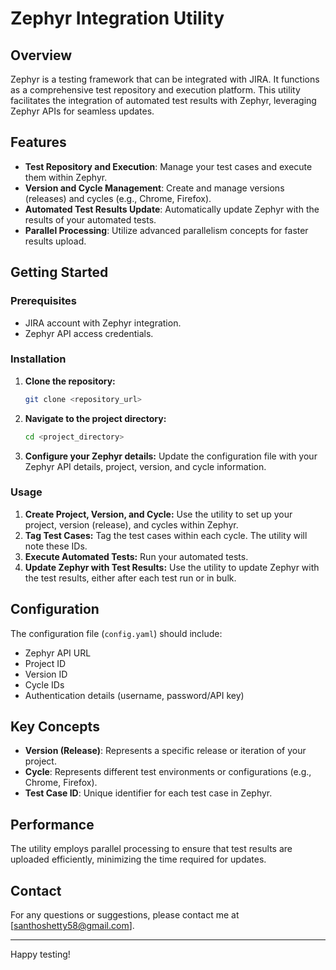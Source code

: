 # Zephyr Integration Utility

## Overview
Zephyr is a testing framework that can be integrated with JIRA. It functions as a comprehensive test repository and execution platform. This utility facilitates the integration of automated test results with Zephyr, leveraging Zephyr APIs for seamless updates.

## Features
- **Test Repository and Execution**: Manage your test cases and execute them within Zephyr.
- **Version and Cycle Management**: Create and manage versions (releases) and cycles (e.g., Chrome, Firefox).
- **Automated Test Results Update**: Automatically update Zephyr with the results of your automated tests.
- **Parallel Processing**: Utilize advanced parallelism concepts for faster results upload.

## Getting Started
### Prerequisites
- JIRA account with Zephyr integration.
- Zephyr API access credentials.

### Installation
1. **Clone the repository:**
   ```sh
   git clone <repository_url>
   ```
2. **Navigate to the project directory:**
   ```sh
   cd <project_directory>
   ```
3. **Configure your Zephyr details:**
   Update the configuration file with your Zephyr API details, project, version, and cycle information.

### Usage
1. **Create Project, Version, and Cycle:**
   Use the utility to set up your project, version (release), and cycles within Zephyr.
2. **Tag Test Cases:**
   Tag the test cases within each cycle. The utility will note these IDs.
3. **Execute Automated Tests:**
   Run your automated tests.
4. **Update Zephyr with Test Results:**
   Use the utility to update Zephyr with the test results, either after each test run or in bulk.

## Configuration
The configuration file (`config.yaml`) should include:
- Zephyr API URL
- Project ID
- Version ID
- Cycle IDs
- Authentication details (username, password/API key)

## Key Concepts
- **Version (Release)**: Represents a specific release or iteration of your project.
- **Cycle**: Represents different test environments or configurations (e.g., Chrome, Firefox).
- **Test Case ID**: Unique identifier for each test case in Zephyr.

## Performance
The utility employs parallel processing to ensure that test results are uploaded efficiently, minimizing the time required for updates.

## Contact
For any questions or suggestions, please contact me at [santhoshetty58@gmail.com].

---

Happy testing!
